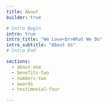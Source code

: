 ```yaml
---
title: About
builder: true

# Intro Begin
intro: true
intro_title: "We Love<br>What We Do"
intro_subtitle: "About Us"
# Intro End

sections:
  - about-one
  - benefits-two
  - numbers-two
  - awards
  - testimonial-four

---
```


